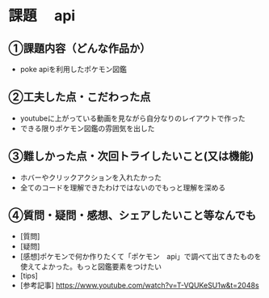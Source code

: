 # 課題　 api

## ①課題内容（どんな作品か）
- poke apiを利用したポケモン図鑑

## ②工夫した点・こだわった点

- youtubeに上がっている動画を見ながら自分なりのレイアウトで作った
- できる限りポケモン図鑑の雰囲気を出した

## ③難しかった点・次回トライしたいこと(又は機能)
- ホバーやクリックアクションを入れたかった
- 全てのコードを理解できたわけではないのでもっと理解を深める

## ④質問・疑問・感想、シェアしたいこと等なんでも
- [質問]
- [疑問]
- [感想]ポケモンで何か作りたくて「ポケモン　api」で調べて出てきたものを使えてよかった。もっと図鑑要素をつけたい
- [tips]
- [参考記事] https://www.youtube.com/watch?v=T-VQUKeSU1w&t=2048s
